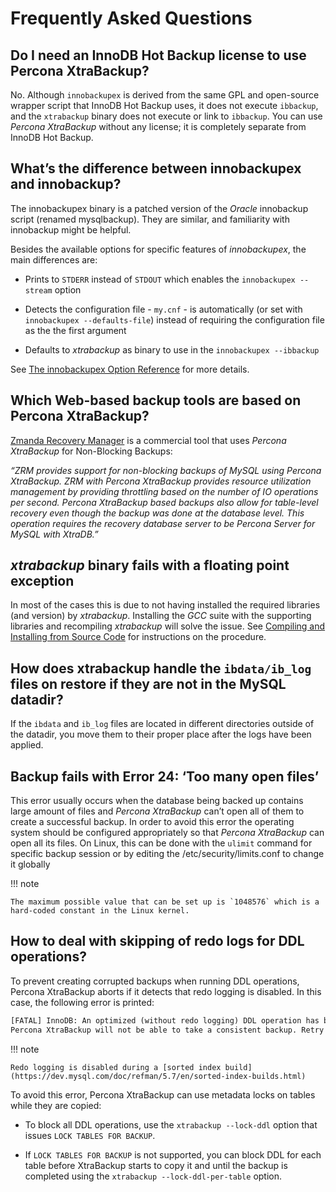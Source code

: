 # Frequently Asked Questions

## Do I need an InnoDB Hot Backup license to use Percona XtraBackup?

No. Although `innobackupex` is derived from the same GPL and open-source
wrapper script that InnoDB Hot Backup uses, it does not execute `ibbackup`,
and the `xtrabackup` binary does not execute or link to `ibbackup`. You
can use *Percona  XtraBackup* without any license; it is completely separate
from InnoDB Hot Backup.

## What’s the difference between innobackupex and innobackup?

The innobackupex binary is a patched version of the *Oracle* innobackup script (renamed mysqlbackup). They are similar, and familiarity with innobackup might be helpful.

Besides the available options for specific features of *innobackupex*, the main differences are:

* Prints to `STDERR` instead of `STDOUT` which enables the `innobackupex --stream` option

* Detects the configuration file - `my.cnf` - is automatically (or set with `innobackupex --defaults-file`) instead of requiring the configuration file as the the first argument

* Defaults to *xtrabackup* as binary to use in the `innobackupex --ibbackup`

See [The innobackupex Option Reference](innobackupex/innobackupex_option_reference.md) for more details.

## Which Web-based backup tools are based on Percona XtraBackup?

[Zmanda Recovery Manager](http://www.zmanda.com/zrm-mysql-enterprise.html) is
a commercial tool that uses *Percona  XtraBackup* for Non-Blocking Backups:

 *“ZRM provides support for non-blocking backups of MySQL using *Percona XtraBackup*. ZRM with *Percona  XtraBackup* provides resource utilization management by providing throttling based on the number of IO operations per second. *Percona  XtraBackup* based backups also allow for table-level recovery even though the backup was done at the database level. This operation requires the recovery database server to be *Percona Server for MySQL* with XtraDB.”*

## *xtrabackup* binary fails with a floating point exception

In most of the cases this is due to not having installed the required libraries (and version) by *xtrabackup*. Installing the *GCC* suite with the supporting libraries and recompiling *xtrabackup* will solve the issue. See [Compiling and Installing from Source Code](installation/compiling_xtrabackup.md) for instructions on the procedure.

## How does xtrabackup handle the `ibdata/ib_log` files on restore if they are not in the MySQL datadir?

If the `ibdata` and `ib_log` files are located in different
directories outside of the datadir, you move them to their proper place after the logs have been applied.

## Backup fails with Error 24: ‘Too many open files’

This error usually occurs when the database being backed up contains large amount of files and *Percona  XtraBackup* can’t open all of them to create a successful backup. In order to avoid this error the operating system should be configured appropriately so that *Percona  XtraBackup* can open all its files. On Linux, this can be done with the `ulimit` command for specific backup session or by editing the /etc/security/limits.conf to change it globally

!!! note

    The maximum possible value that can be set up is `1048576` which is a hard-coded constant in the Linux kernel.

## How to deal with skipping of redo logs for DDL operations?

To prevent creating corrupted backups when running DDL operations,
Percona XtraBackup aborts if it detects that redo logging is disabled.
In this case, the following error is printed:

```default
[FATAL] InnoDB: An optimized (without redo logging) DDL operation has been performed. All modified pages may not have been flushed to the disk yet.
Percona XtraBackup will not be able to take a consistent backup. Retry the backup operation.
```

!!! note

    Redo logging is disabled during a [sorted index build](https://dev.mysql.com/doc/refman/5.7/en/sorted-index-builds.html)

To avoid this error,
Percona XtraBackup can use metadata locks on tables while they are copied:

* To block all DDL operations, use the `xtrabackup --lock-ddl` option
that issues `LOCK TABLES FOR BACKUP`.

* If `LOCK TABLES FOR BACKUP` is not supported, you can block DDL for each
table before XtraBackup starts to copy it and until the backup is completed
using the `xtrabackup --lock-ddl-per-table` option.
